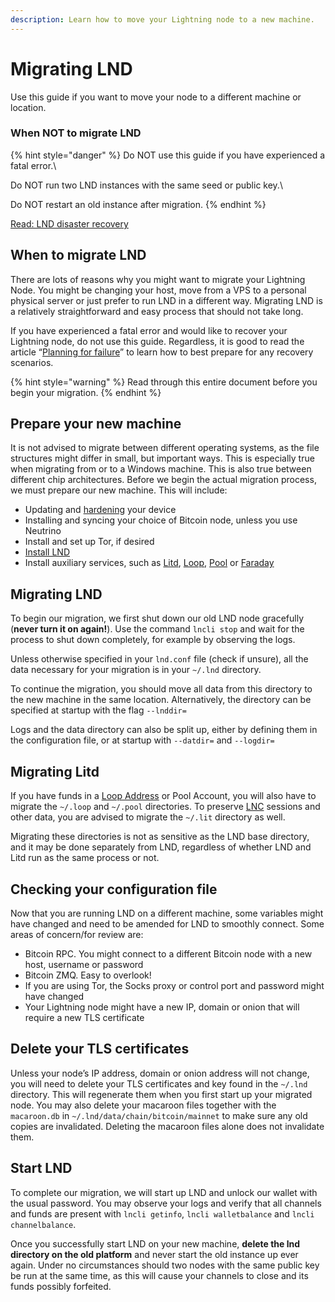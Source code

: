 ```yaml
---
description: Learn how to move your Lightning node to a new machine.
---
```


# Migrating LND

Use this guide if you want to move your node to a different machine or location.

### When NOT to migrate LND

{% hint style="danger" %}
Do NOT use this guide if you have experienced a fatal error.\


Do NOT run two LND instances with the same seed or public key.\


Do NOT restart an old instance after migration.
{% endhint %}

[Read: LND disaster recovery](disaster-recovery.md)

## When to migrate LND

There are lots of reasons why you might want to migrate your Lightning Node. You might be changing your host, move from a VPS to a personal physical server or just prefer to run LND in a different way. Migrating LND is a relatively straightforward and easy process that should not take long.

If you have experienced a fatal error and would like to recover your Lightning node, do not use this guide. Regardless, it is good to read the article “[Planning for failure](recovery-planning-for-failure.md)” to learn how to best prepare for any recovery scenarios.

{% hint style="warning" %}
Read through this entire document before you begin your migration.
{% endhint %}

## Prepare your new machine

It is not advised to migrate between different operating systems, as the file structures might differ in small, but important ways. This is especially true when migrating from or to a Windows machine. This is also true between different chip architectures. Before we begin the actual migration process, we must prepare our new machine. This will include:

* Updating and [hardening](secure-your-lightning-network-node.md) your device
* Installing and syncing your choice of Bitcoin node, unless you use Neutrino
* Install and set up Tor, if desired
* [Install LND](run-lnd.md)
* Install auxiliary services, such as [Litd](../lightning-terminal/),  [Loop](../loop/), [Pool](../pool/) or [Faraday](../faraday/)

## Migrating LND

To begin our migration, we first shut down our old LND node gracefully (**never turn it on again!**). Use the command `lncli stop` and wait for the process to shut down completely, for example by observing the logs.

Unless otherwise specified in your `lnd.conf` file (check if unsure), all the data necessary for your migration is in your `~/.lnd` directory.

To continue the migration, you should move all data from this directory to the new machine in the same location. Alternatively, the directory can be specified at startup with the flag `--lnddir=`

Logs and the data directory can also be split up, either by defining them in the configuration file, or at startup with `--datdir=` and `--logdir=`

## Migrating Litd

If you have funds in a [Loop Address](../loop/static-loop-in-addresses.md) or Pool Account, you will also have to migrate the `~/.loop` and `~/.pool` directories. To preserve [LNC](../lightning-terminal/lightning-node-connect.md) sessions and other data, you are advised to migrate the `~/.lit` directory as well.

Migrating these directories is not as sensitive as the LND base directory, and it may be done separately from LND, regardless of whether LND and Litd run as the same process or not.

## Checking your configuration file

Now that you are running LND on a different machine, some variables might have changed and need to be amended for LND to smoothly connect. Some areas of concern/for review are:

* Bitcoin RPC. You might connect to a different Bitcoin node with a new host, username or password
* Bitcoin ZMQ. Easy to overlook!
* If you are using Tor, the Socks proxy or control port and password might have changed
* Your Lightning node might have a new IP, domain or onion that will require a new TLS certificate

## Delete your TLS certificates

Unless your node’s IP address, domain or onion address will not change, you will need to delete your TLS certificates and key found in the `~/.lnd` directory. This will regenerate them when you first start up your migrated node. You may also delete your macaroon files together with the `macaroon.db` in `~/.lnd/data/chain/bitcoin/mainnet` to make sure any old copies are invalidated. Deleting the macaroon files alone does not invalidate them.

## Start LND

To complete our migration, we will start up LND and unlock our wallet with the usual password. You may observe your logs and verify that all channels and funds are present with `lncli getinfo`, `lncli walletbalance` and `lncli channelbalance`.

Once you successfully start LND on your new machine, **delete the lnd directory on the old platform** and never start the old instance up ever again. Under no circumstances should two nodes with the same public key be run at the same time, as this will cause your channels to close and its funds possibly forfeited.
